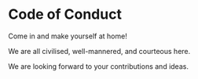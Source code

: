 Code of Conduct
===============

Come in and make yourself at home!

We are all civilised, well-mannered, and courteous here.

We are looking forward to your contributions and ideas.
